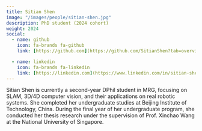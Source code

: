 ```yaml
---
title: Sitian Shen
image: "/images/people/sitian-shen.jpg"
description: PhD student (2024 cohort)
weight: 2024
social:
  - name: github
    icon: fa-brands fa-github
    link: [https://github.com](https://github.com/SitianShen?tab=overview&from=2025-09-01&to=2025-09-11)

  - name: linkedin
    icon: fa-brands fa-linkedin
    link: [https://linkedin.com](https://www.linkedin.com/in/sitian-shen-a56070325/)
---
```


Sitian Shen is currently a second-year DPhil student in MRG, focusing on SLAM, 3D/4D computer vision, and their applications on real robotic systems. She completed her undergraduate studies at Beijing Institute of Technology, China. During the final year of her undergraduate program, she conducted her thesis research under the supervision of Prof. Xinchao Wang at the National University of Singapore.
